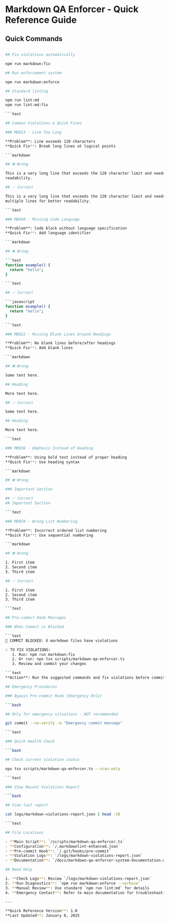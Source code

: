 # Markdown QA Enforcer - Quick Reference Guide

## Quick Commands

```bash

## Fix violations automatically

npm run markdown:fix

## Run enforcement system

npm run markdown:enforce

## Standard linting

npm run lint:md
npm run lint:md:fix

```text

## Common Violations & Quick Fixes

### MD013 - Line Too Long

**Problem**: Line exceeds 120 characters
**Quick Fix**: Break long lines at logical points

```markdown

## ❌ Wrong

This is a very long line that exceeds the 120 character limit and needs to be broken into multiple lines for better
readability.

## ✅ Correct

This is a very long line that exceeds the 120 character limit and needs to be broken into
multiple lines for better readability.

```text

### MD040 - Missing Code Language

**Problem**: Code block without language specification
**Quick Fix**: Add language identifier

```markdown

## ❌ Wrong

```text
function example() {
  return "hello";
}

```text

## ✅ Correct

```javascript
function example() {
  return "hello";
}

```text

### MD022 - Missing Blank Lines Around Headings

**Problem**: No blank lines before/after headings
**Quick Fix**: Add blank lines

```markdown

## ❌ Wrong

Some text here.

## Heading

More text here.

## ✅ Correct

Some text here.

## Heading

More text here.

```text

### MD036 - Emphasis Instead of Heading

**Problem**: Using bold text instead of proper heading
**Quick Fix**: Use heading syntax

```markdown

## ❌ Wrong

### Important Section

## ✅ Correct
## Important Section

```text

### MD029 - Wrong List Numbering

**Problem**: Incorrect ordered list numbering
**Quick Fix**: Use sequential numbering

```markdown

## ❌ Wrong

1. First item
2. Second item
3. Third item

## ✅ Correct

1. First item
2. Second item
3. Third item

```text

## Pre-commit Hook Messages

### When Commit is Blocked

```text
🚨 COMMIT BLOCKED: X markdown files have violations

💡 TO FIX VIOLATIONS:
   1. Run: npm run markdown:fix
   2. Or run: npx tsx scripts/markdown-qa-enforcer.ts
   3. Review and commit your changes

```text
**Action**: Run the suggested commands and fix violations before committing.

## Emergency Procedures

### Bypass Pre-commit Hook (Emergency Only)

```bash

## Only for emergency situations - NOT recommended

git commit --no-verify -m "Emergency commit message"

```text

### Quick Health Check

```bash

## Check current violation status

npx tsx scripts/markdown-qa-enforcer.ts --scan-only

```text

### View Recent Violations Report

```bash

## View last report

cat logs/markdown-violations-report.json | head -20

```text

## File Locations

- **Main Script**: `/scripts/markdown-qa-enforcer.ts`
- **Configuration**: `/.markdownlint-enhanced.json`
- **Pre-commit Hook**: `/.git/hooks/pre-commit`
- **Violation Logs**: `/logs/markdown-violations-report.json`
- **Documentation**: `/docs/markdown-qa-enforcer-system-documentation.md`

## Need Help

1. **Check Logs**: Review `/logs/markdown-violations-report.json`
2. **Run Diagnostics**: `npm run markdown:enforce --verbose`
3. **Manual Review**: Use standard `npm run lint:md` for details
4. **Emergency Contact**: Refer to main documentation for troubleshooting guide

---

**Quick Reference Version**: 1.0  
**Last Updated**: January 8, 2025

